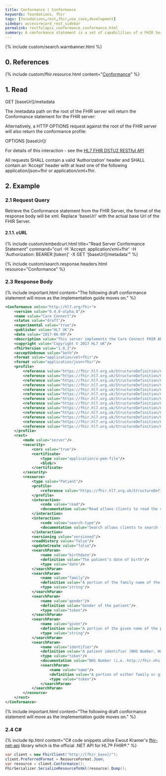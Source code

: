 ```yaml
---
title: Conformance | Conformance
keywords: foundations, fhir
tags: [foundations,rest,fhir,use_case,development]
sidebar: accessrecord_rest_sidebar
permalink: restfulapis_conformance_conformance.html
summary: A conformance statement is a set of capabilities of a FHIR Server that may be used as a statement of actual server functionality or a statement of required or desired server implementation.
---
```


{% include custom/search.warnbanner.html %}

## 0. References ##

{% include custom/fhir.resource.html content="[Conformance](http://www.hl7.org/fhir/dstu2/conformance.html)" %}

## 1. Read ##

<div markdown="span" class="alert alert-success" role="alert">
GET [baseUrl]/metadata</div>

The /metadata path on the root of the FHIR server will return the Conformance statement for the FHIR server:

Alternatively, a HTTP OPTIONS request against the root of the FHIR server will also return the conformance profile:

<div markdown="span" class="alert alert-success" role="alert">
OPTIONS [baseUrl]/</div>

For details of this interaction - see the [HL7 FHIR DSTU2 RESTful API](https://www.hl7.org/fhir/DSTU2/http.html#conformance)

All requests SHALL contain a valid ‘Authorization’ header and SHALL contain an ‘Accept’ header with at least one of the following application/json+fhir or application/xml+fhir.

## 2. Example ##

### 2.1 Request Query ###

Retrieve the Conformance statement from the FHIR Server, the format of the response body will be xml. Replace 'baseUrl' with the actual base Url of the FHIR Server.

#### 2.1.1. cURL ####

{% include custom/embedcurl.html title="Read Server Conformance Statement" command="curl -H 'Accept: application/xml+fhir' -H 'Authorization: BEARER [token]' -X GET '[baseUrl]/metadata'" %}

{% include custom/search.response.headers.html resource="Conformance"  %}

### 2.3 Response Body ###

{% include important.html content="The following draft conformance statement will move as the implementation guide moves on." %}

```xml
<Conformance xmlns="http://hl7.org/fhir">
	<version value="0.4.0-alpha.0"/>
	<name value="Care Connect"/>
	<status value="draft"/>
	<experimental value="true"/>
	<publisher value="HL7 UK"/>
	<date value="2017-06-09"/>
	<description value="This server implements the Care Connect FHIR APIs"/>
	<copyright value="Copyright © 2017 HL7 UK"/>
	<fhirVersion value="1.0.2"/>
	<acceptUnknown value="both"/>
	<format value="application/xml+fhir"/>
	<format value="application/json+fhir"/>
	<profile>
		<reference value="https://fhir.hl7.org.uk/StructureDefinition/CareConnect-AllergyIntolerance-1"/>
		<reference value="https://fhir.hl7.org.uk/StructureDefinition/CareConnect-Condition-1"/>
		<reference value="https://fhir.hl7.org.uk/StructureDefinition/CareConnect-Encounter-1"/>
		<reference value="https://fhir.hl7.org.uk/StructureDefinition/CareConnect-Immunization-1"/>
		<reference value="https://fhir.hl7.org.uk/StructureDefinition/CareConnect-Location-1"/>
		<reference value="https://fhir.hl7.org.uk/StructureDefinition/CareConnect-Medication-1"/>
		<reference value="https://fhir.hl7.org.uk/StructureDefinition/CareConnect-MedicationOrder-1"/>
		<reference value="https://fhir.hl7.org.uk/StructureDefinition/CareConnect-MedicationStatement-1"/>
		<reference value="https://fhir.hl7.org.uk/StructureDefinition/CareConnect-Observation-1"/>
		<reference value="https://fhir.hl7.org.uk/StructureDefinition/CareConnect-Organization-1"/>
		<reference value="https://fhir.hl7.org.uk/StructureDefinition/CareConnect-Patient-1"/>
		<reference value="https://fhir.hl7.org.uk/StructureDefinition/CareConnect-Practitioner-1"/>
		<reference value="https://fhir.hl7.org.uk/StructureDefinition/CareConnect-Procedure-1"/>
	</profile>
	<rest>
		<mode value="server"/>
		<security>
			<cors value="true"/>
			<certificate>
				<type value="application/x-pem-file"/>
				<blob/>
			</certificate>
		</security>
		<resource>
			<type value="Patient"/>
			<profile>
				<reference value="https://fhir.hl7.org.uk/StructureDefinition/CareConnect-Patient-1"/>
			</profile>
			<interaction>
				<code value="read"/>
				<documentation value="Read allows clients to read the current state of the Patient resource"/>
			</interaction>
			<interaction>
				<code value="search-type"/>
				<documentation value="Search allows clients to search for the Patient resource using the specified criteria"/>
			</interaction>
			<versioning value="versioned"/>
			<readHistory value="false"/>
			<updateCreate value="false"/>
			<searchParam>
				<name value="birthdate"/>
				<definition value="The patient’s date of birth"/>
				<type value="date"/>
			</searchParam>
			<searchParam>
				<name value="family"/>
				<definition value="A portion of the family name of the patient"/>
				<type value="string"/>
			</searchParam>
			<searchParam>
				<name value="gender"/>
				<definition value="Gender of the patient"/>
				<type value="token"/>
			</searchParam>
			<searchParam>
				<name value="given"/>
				<definition value="A portion of the given name of the patient"/>
				<type value="string"/>
			</searchParam>
			<searchParam>
				<name value="identifier"/>
				<definition value="A patient identifier (NHS Number, Hospital Number, etc)"/>
				<type value="token"/>
				<documentation value="NHS Number (i.e. http://fhir.nhs.uk/Id/nhs-number|1234567890)"/>
				<searchParam>
					<name value="name"/>
					<definition value="A portion of either family or given name of the patient"/>
					<type value="token"/>
				</searchParam>
			</searchParam>
		</resource>
	</rest>
</Conformance>
```

{% include important.html content="The following draft conformance statement will move as the implementation guide moves on." %}


### 2.4 C# ###

{% include tip.html content="C# code snippets utilise Ewout Kramer's [fhir-net-api](https://github.com/ewoutkramer/fhir-net-api) library which is the official .NET API for HL7&reg; FHIR&reg;." %}

```csharp
var client = new FhirClient("http://[fhir_base]/");
client.PreferredFormat = ResourceFormat.Json;
var resource = client.Conformance();
FhirSerializer.SerializeResourceToXml(resource).Dump();
```
